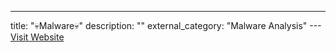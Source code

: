 ---
title: "💀Malware💀"
description: ""
external_category: "Malware Analysis"
---[Visit Website](https://github.com/rmusser01/Infosec_Reference/blob/master/Draft/Malware.md)

